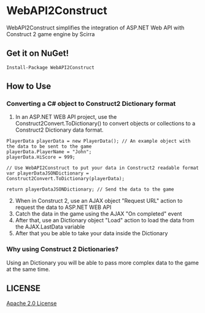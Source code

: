 WebAPI2Construct
================

WebAPI2Construct simplifies the integration of ASP.NET Web API with Construct 2 game engine by Scirra

## Get it on NuGet!
    
    Install-Package WebAPI2Construct
    
## How to Use
### Converting a C# object to Construct2 Dictionary format

1. In an ASP.NET WEB API project, use the Construct2Convert.ToDictionary() to convert objects or collections to a Construct2 Dictionary data format.

```
PlayerData playerData = new PlayerData(); // An example object with the data to be sent to the game
playerData.PlayerName = "John";
playerData.HiScore = 999;

// Use WebAPI2Construct to put your data in Construct2 readable format
var playerDataJSONDictionary = Construct2Convert.ToDictionary(playerData);

return playerDataJSONDictionary; // Send the data to the game
```

2. When in Construct 2, use an AJAX object "Request URL" action to request the data to ASP.NET WEB API
3. Catch the data in the game using the AJAX "On completed" event
4. After that, use an Dictionary object "Load" action to load the data from the AJAX.LastData variable
5. After that you be able to take your data inside the Dictionary

### Why using Construct 2 Dictionaries?
Using an Dictionary you will be able to pass more complex data to the game at the same time.

## LICENSE
[Apache 2.0 License](https://github.com/danilondantas/WebAPI2Construct/blob/master/LICENSE)
